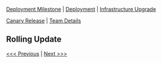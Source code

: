 [Deployment Milestone](../README.md) | [Deployment](/deployment/deployment.md) | [Infrastructure Upgrade](/infrastructure-upgrade/infra-upgrade.md)

[Canary Release](/canary-release/can-rel.md) | [Team Details](../Team.md)

Rolling Update
----------------------------------

[<<< Previous](/canary-release/can-rel.md) | [Next >>>](/Team.md)